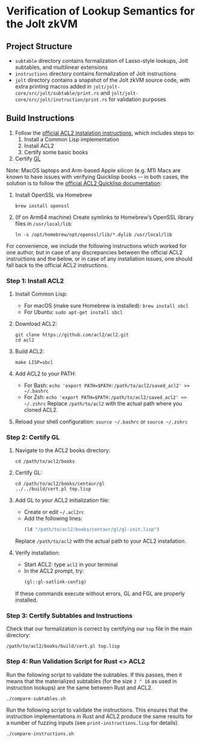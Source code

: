# Verification of Lookup Semantics for the Jolt zkVM


## Project Structure

- `subtable` directory contains formalization of Lasso-style lookups, Jolt subtables, and multilinear extensions
- `instructions` directory contains formalization of Jolt instructions
- `jolt` directory contains a snapshot of the Jolt zkVM source code, with extra printing macros added in `jolt/jolt-core/src/jolt/subtable/print.rs` and `jolt/jolt-core/src/jolt/instruction/print.rs` for validation purposes


## Build Instructions

1. Follow the [official ACL2 instalation instructions](https://www.cs.utexas.edu/~moore/acl2/v8-5/HTML/installation/installation.html), which includes steps to:
   1. Install a Common Lisp implementation
   2. Install ACL2
   3. Certify some basic books 
2. Certify [GL](https://www.cs.utexas.edu/~moore/acl2/manuals/latest/?topic=ACL2____GL)

Note: MacOS laptops and Arm-based Apple silicon (e.g. M1) Macs are known to have issues with verifying Quicklisp books -- in both cases, the solution is to follow the [official ACL2 Quicklisp documentation](https://www.cs.utexas.edu/~moore/acl2/manuals/latest/?topic=ACL2____QUICKLISP):

1. Install OpenSSL via Homebrew
   ```
   brew install openssl
   ```
2. (If on Arm64 machine) Create symlinks to Homebrew’s OpenSSL library files in `/usr/local/lib`:
   ```
   ln -s /opt/homebrew/opt/openssl/lib/*.dylib /usr/local/lib
   ```

For convenience, we include the following instructions which worked for one author, but in case of any discrepancies between the official ACL2 instructions and the below, or in case of any installation issues, one should fall back to the official ACL2 instructions.

### Step 1: Install ACL2

1. Install Common Lisp:
   - For macOS (make sure Homebrew is installed): `brew install sbcl`
   - For Ubuntu: `sudo apt-get install sbcl`

2. Download ACL2:
   ```
   git clone https://github.com/acl2/acl2.git
   cd acl2
   ```

3. Build ACL2:
   ```
   make LISP=sbcl
   ```

4. Add ACL2 to your PATH:
   - For Bash: `echo 'export PATH=$PATH:/path/to/acl2/saved_acl2' >> ~/.bashrc`
   - For Zsh: `echo 'export PATH=$PATH:/path/to/acl2/saved_acl2' >> ~/.zshrc`
   Replace `/path/to/acl2` with the actual path where you cloned ACL2.

5. Reload your shell configuration:
   `source ~/.bashrc` or `source ~/.zshrc`

### Step 2: Certify GL

1. Navigate to the ACL2 books directory:
   ```
   cd /path/to/acl2/books
   ```

2. Certify GL:
   ```
   cd /path/to/acl2/books/centaur/gl
   ../../build/cert.pl top.lisp
   ```

5. Add GL to your ACL2 initialization file:
   - Create or edit `~/.acl2rc`
   - Add the following lines:
     ```lisp
     (ld "/path/to/acl2/books/centaur/gl/gl-init.lisp")
     ```
   Replace `/path/to/acl2` with the actual path to your ACL2 installation.


6. Verify installation:
   - Start ACL2: type `acl2` in your terminal
   - In the ACL2 prompt, try:
     ```lisp
     (gl::gl-satlink-config)
     ```
   If these commands execute without errors, GL and FGL are properly installed.


### Step 3: Certify Subtables and Instructions

Check that our formalization is correct by certifying our `top` file in the main directory:
```
/path/to/acl2/books/build/cert.pl top.lisp
```

### Step 4: Run Validation Script for Rust <> ACL2

Run the following script to validate the subtables. If this passes, then it means that the materialized subtables (for the size `2 ^ 16` as used in instruction lookups) are the same between Rust and ACL2.
```
./compare-subtables.sh
```

Run the following script to validate the instructions. This ensures that the instruction implementations in Rust and ACL2 produce the same results for a number of fuzzing inputs (see `print-instructions.lisp` for details).
```
./compare-instructions.sh
```
